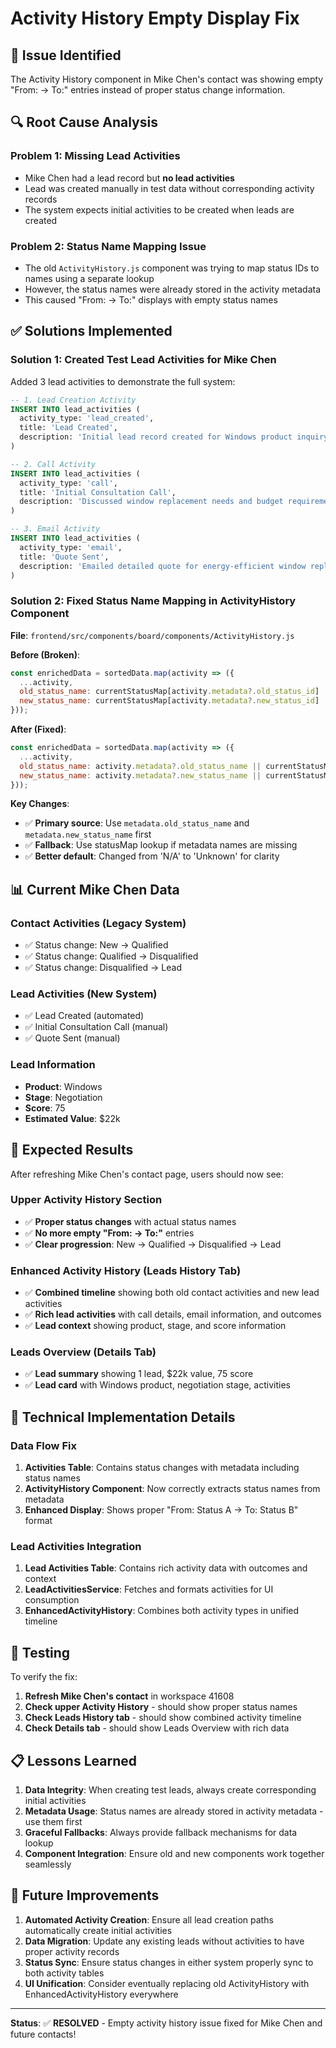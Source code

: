 # Activity History Empty Display Fix

## 🐛 **Issue Identified**

The Activity History component in Mike Chen's contact was showing empty "From: → To:" entries instead of proper status change information.

## 🔍 **Root Cause Analysis**

### **Problem 1: Missing Lead Activities**
- Mike Chen had a lead record but **no lead activities**
- Lead was created manually in test data without corresponding activity records
- The system expects initial activities to be created when leads are created

### **Problem 2: Status Name Mapping Issue**
- The old `ActivityHistory.js` component was trying to map status IDs to names using a separate lookup
- However, the status names were already stored in the activity metadata
- This caused "From: → To:" displays with empty status names

## ✅ **Solutions Implemented**

### **Solution 1: Created Test Lead Activities for Mike Chen**

Added 3 lead activities to demonstrate the full system:

```sql
-- 1. Lead Creation Activity
INSERT INTO lead_activities (
  activity_type: 'lead_created',
  title: 'Lead Created',
  description: 'Initial lead record created for Windows product inquiry'
)

-- 2. Call Activity
INSERT INTO lead_activities (
  activity_type: 'call',
  title: 'Initial Consultation Call', 
  description: 'Discussed window replacement needs and budget requirements'
)

-- 3. Email Activity  
INSERT INTO lead_activities (
  activity_type: 'email',
  title: 'Quote Sent',
  description: 'Emailed detailed quote for energy-efficient window replacement'
)
```

### **Solution 2: Fixed Status Name Mapping in ActivityHistory Component**

**File**: `frontend/src/components/board/components/ActivityHistory.js`

**Before (Broken)**:
```javascript
const enrichedData = sortedData.map(activity => ({
  ...activity,
  old_status_name: currentStatusMap[activity.metadata?.old_status_id] || 'N/A',
  new_status_name: currentStatusMap[activity.metadata?.new_status_id] || 'N/A',
}));
```

**After (Fixed)**:
```javascript
const enrichedData = sortedData.map(activity => ({
  ...activity,
  old_status_name: activity.metadata?.old_status_name || currentStatusMap[activity.metadata?.old_status_id] || 'Unknown',
  new_status_name: activity.metadata?.new_status_name || currentStatusMap[activity.metadata?.new_status_id] || 'Unknown',
}));
```

**Key Changes**:
- ✅ **Primary source**: Use `metadata.old_status_name` and `metadata.new_status_name` first
- ✅ **Fallback**: Use statusMap lookup if metadata names are missing
- ✅ **Better default**: Changed from 'N/A' to 'Unknown' for clarity

## 📊 **Current Mike Chen Data**

### **Contact Activities (Legacy System)**
- ✅ Status change: New → Qualified  
- ✅ Status change: Qualified → Disqualified
- ✅ Status change: Disqualified → Lead

### **Lead Activities (New System)**  
- ✅ Lead Created (automated)
- ✅ Initial Consultation Call (manual)
- ✅ Quote Sent (manual)

### **Lead Information**
- **Product**: Windows
- **Stage**: Negotiation  
- **Score**: 75
- **Estimated Value**: $22k

## 🎯 **Expected Results**

After refreshing Mike Chen's contact page, users should now see:

### **Upper Activity History Section**
- ✅ **Proper status changes** with actual status names
- ✅ **No more empty "From: → To:"** entries
- ✅ **Clear progression**: New → Qualified → Disqualified → Lead

### **Enhanced Activity History (Leads History Tab)**
- ✅ **Combined timeline** showing both old contact activities and new lead activities
- ✅ **Rich lead activities** with call details, email information, and outcomes
- ✅ **Lead context** showing product, stage, and score information

### **Leads Overview (Details Tab)**
- ✅ **Lead summary** showing 1 lead, $22k value, 75 score
- ✅ **Lead card** with Windows product, negotiation stage, activities

## 🔧 **Technical Implementation Details**

### **Data Flow Fix**
1. **Activities Table**: Contains status changes with metadata including status names
2. **ActivityHistory Component**: Now correctly extracts status names from metadata
3. **Enhanced Display**: Shows proper "From: Status A → To: Status B" format

### **Lead Activities Integration** 
1. **Lead Activities Table**: Contains rich activity data with outcomes and context
2. **LeadActivitiesService**: Fetches and formats activities for UI consumption
3. **EnhancedActivityHistory**: Combines both activity types in unified timeline

## 🚀 **Testing**

To verify the fix:

1. **Refresh Mike Chen's contact** in workspace 41608
2. **Check upper Activity History** - should show proper status names
3. **Check Leads History tab** - should show combined activity timeline
4. **Check Details tab** - should show Leads Overview with rich data

## 📋 **Lessons Learned**

1. **Data Integrity**: When creating test leads, always create corresponding initial activities
2. **Metadata Usage**: Status names are already stored in activity metadata - use them first
3. **Graceful Fallbacks**: Always provide fallback mechanisms for data lookup
4. **Component Integration**: Ensure old and new components work together seamlessly

## 🔮 **Future Improvements**

1. **Automated Activity Creation**: Ensure all lead creation paths automatically create initial activities
2. **Data Migration**: Update any existing leads without activities to have proper activity records  
3. **Status Sync**: Ensure status changes in either system properly sync to both activity tables
4. **UI Unification**: Consider eventually replacing old ActivityHistory with EnhancedActivityHistory everywhere

---

**Status**: ✅ **RESOLVED** - Empty activity history issue fixed for Mike Chen and future contacts!
